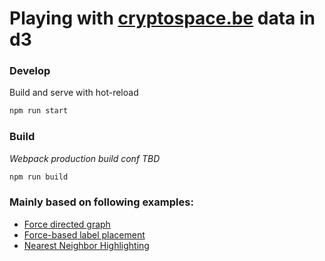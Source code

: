 # Playing with [cryptospace.be](https://cryptospace.be/#) data in d3

### Develop
Build and serve with hot-reload
```sh
npm run start
```

### Build
*Webpack production build conf TBD*
```sh
npm run build
```

### Mainly based on following examples:
- [Force directed graph](https://bl.ocks.org/mbostock/4062045)
- [Force-based label placement](http://bl.ocks.org/MoritzStefaner/1377729)
- [Nearest Neighbor Highlighting](http://bl.ocks.org/caldweba/5f13d315036c923cd8d4)
